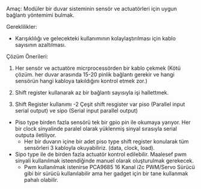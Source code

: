 Amaç: Modüler bir duvar sisteminin sensör ve actuatörleri için uygun bağlantı yöntemimi bulmak.

Gereklilikler:
- Karışıklılığı ve gelecekteki kullanımının kolaylaştırılması için kablo sayısının azaltılması.

Çözüm Önerileri:
1) Her sensör ve actuatöre micrprocessörden bir kablo çekmek (Kötü çözüm. her duvar arasında 15-20 pinlik bağlantı gerekir ve hangi sensörün hangi kabloya takıldığını kontrol etmek zor.)
2) Shift register kullanarak az bir bağlantı sayısıyla işi hallettmek.


2) Shift Register kullanımı
  -2 Çeşit shift resgister var piso (Parallel input serial output) ve sipo (Serial input parallel output)
  - Piso type birden fazla sensörü tek bir gpio pin ile okumaya yarıyor. Her bir clock sinyalinde paralel olarak yüklenmiş sinyal sırasıyla serial outputa iletiliyor.
      - Her bir duvarın içine bir adet piso type shift register konularak tüm sensörleri 3 kabloyla okuyabiliriz. (data, clock, load). 
  - Sipo type ile de birden fazla actuatör kontrol edilebilir. Maalesef pwm sinyali kullanılmak isteendiğinde manuel olarak oluşturulmak gerekecek.
      - Pwm kullanılmak istenirse PCA9685 16 Kanal i2c PWM/Servo Sürücü gibi bir sürücü kullanılabilir ama her gadget için bir tane kullanmak pahalı olabilir.
